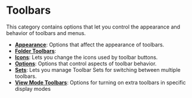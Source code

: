 # Toolbars

This category contains options that let you control the appearance and behavior of toolbars and menus.

- **[Appearance](/Manual/preferences/preferences_categories/toolbars/toolbar_appearance.md)**: Options that affect the appearance of toolbars.
- **[Folder Toolbars](/Manual/preferences/preferences_categories/toolbars/folder_toolbars.md)**:
- **[Icons](/Manual/preferences/preferences_categories/toolbars/toolbar_icons.md)**: Lets you change the icons used by toolbar buttons.
- **[Options](/Manual/preferences/preferences_categories/toolbars/toolbar_options.md)**: Options that control aspects of toolbar behavior.
- **[Sets](/Manual/preferences/preferences_categories/toolbars/toolbar_sets.md)**: Lets you manage Toolbar Sets for switching between multiple toolbars.
- **[View Mode Toolbars](/Manual/preferences/preferences_categories/toolbars/view_mode_toolbars.md)**: Options for turning on extra toolbars in specific display modes

 
